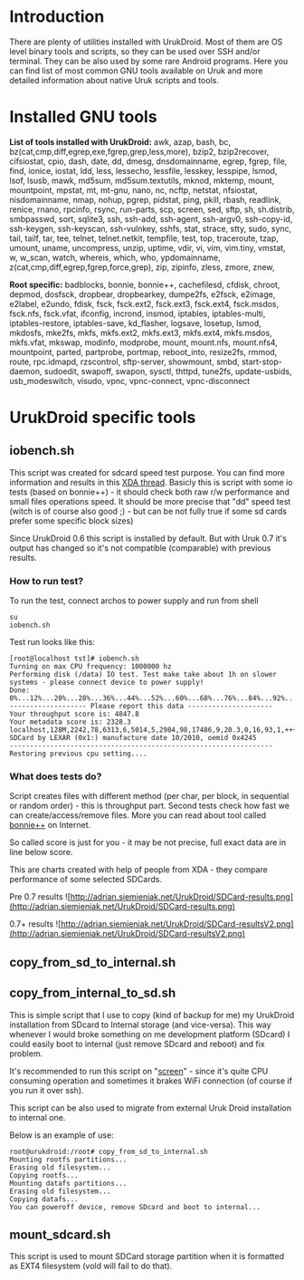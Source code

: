 

# Introduction #

There are plenty of utilities installed with UrukDroid. Most of them are OS level binary tools and scripts, so they can be used over SSH and/or terminal. They can be also used by some rare Android programs. Here you can find list of most common GNU tools available on Uruk and more detailed information about native Uruk scripts and tools.


# Installed GNU tools #

**List of tools installed with UrukDroid:** awk, azap, bash, bc, bz(cat,cmp,diff,egrep,exe,fgrep,grep,less,more), bzip2, bzip2recover, cifsiostat, cpio, dash, date, dd, dmesg, dnsdomainname, egrep, fgrep, file, find, ionice, iostat, ldd, less, lessecho, lessfile, lesskey, lesspipe, lsmod, lsof, lsusb, mawk, md5sum, md5sum.textutils, mknod, mktemp, mount, mountpoint, mpstat, mt, mt-gnu, nano, nc, ncftp, netstat, nfsiostat, nisdomainname, nmap, nohup, pgrep, pidstat, ping, pkill, rbash, readlink, renice, rnano, rpcinfo, rsync, run-parts, scp, screen, sed, sftp, sh, sh.distrib, smbpasswd, sort, sqlite3, ssh, ssh-add, ssh-agent, ssh-argv0, ssh-copy-id, ssh-keygen, ssh-keyscan, ssh-vulnkey, sshfs, stat, strace, stty, sudo, sync, tail, tailf, tar, tee, telnet, telnet.netkit, tempfile, test, top, traceroute, tzap, umount, uname, uncompress, unzip, uptime, vdir, vi, vim, vim.tiny, vmstat, w, w\_scan, watch, whereis, which, who, ypdomainname, z(cat,cmp,diff,egrep,fgrep,force,grep), zip, zipinfo, zless, zmore, znew,

**Root specific:** badblocks, bonnie, bonnie++, cachefilesd, cfdisk, chroot, depmod, dosfsck, dropbear, dropbearkey, dumpe2fs, e2fsck, e2image, e2label, e2undo, fdisk, fsck, fsck.ext2, fsck.ext3, fsck.ext4, fsck.msdos, fsck.nfs, fsck.vfat, ifconfig, incrond, insmod, iptables, iptables-multi, iptables-restore, iptables-save, kd\_flasher, logsave, losetup, lsmod, mkdosfs, mke2fs, mkfs, mkfs.ext2, mkfs.ext3, mkfs.ext4, mkfs.msdos, mkfs.vfat, mkswap, modinfo, modprobe, mount, mount.nfs, mount.nfs4, mountpoint, parted, partprobe, portmap, reboot\_into, resize2fs, rmmod, route, rpc.idmapd, rzscontrol, sftp-server, showmount, smbd, start-stop-daemon, sudoedit, swapoff, swapon, sysctl, thttpd, tune2fs, update-usbids, usb\_modeswitch, visudo, vpnc, vpnc-connect, vpnc-disconnect

# UrukDroid specific tools #

## iobench.sh ##

This script was created for sdcard speed test purpose. You can find more information and results in this [XDA thread](http://forum.xda-developers.com/showthread.php?t=934087). Basicly this is script with some io tests (based on bonnie++) - it should check both raw r/w performance and small files operations speed. It should be more precise that "dd" speed test (witch is of course also good ;) - but can be not fully true if some sd cards prefer some specific block sizes)

Since UrukDroid 0.6 this script is installed by default. But with Uruk 0.7 it's output has changed so it's not compatible (comparable) with previous results.

### How to run test? ###
To run the test, connect archos to power supply and run from shell
```
su
iobench.sh
```

Test run looks like this:
```
[root@localhost tst]# iobench.sh 
Turning on max CPU frequency: 1000000 hz
Performing disk (/data) IO test. Test make take about 1h on slower systems - please connect device to power supply!
Done: 0%...12%...20%...28%...36%...44%...52%...60%...68%...76%...84%...92%...100%
------------------- Please report this data ---------------------
Your throughput score is: 4847.8
Your metadata score is: 2328.3
localhost,128M,2242,78,6313,6,5014,5,2984,98,17486,9,20.3,0,16,93,1,+++++,+++,73,0,94,1,+++++,+++,68,0
SDCard by LEXAR (0x1:) manufacture date 10/2010, oemid 0x4245
-----------------------------------------------------------------
Restoring previous cpu setting....
```

### What does tests do? ###
Script creates files with different method (per char, per block, in sequential or random order) - this is throughput part.
Second tests check how fast we can create/access/remove files. More you can read about tool called [bonnie++](http://www.coker.com.au/bonnie++/readme.html) on Internet.

So called score is just for you - it may be not precise, full exact data are in line below score.

This are charts created with help of people from XDA - they compare performance of some selected SDCards.

Pre 0.7 results
![http://adrian.siemieniak.net/UrukDroid/SDCard-results.png](http://adrian.siemieniak.net/UrukDroid/SDCard-results.png)

0.7+ results
![http://adrian.siemieniak.net/UrukDroid/SDCard-resultsV2.png](http://adrian.siemieniak.net/UrukDroid/SDCard-resultsV2.png)


## copy\_from\_sd\_to\_internal.sh ##
## copy\_from\_internal\_to\_sd.sh ##

This is simple script that I use to copy (kind of backup for me) my UrukDroid installation from SDcard to Internal storage (and vice-versa). This way whenever I would broke something on me development platform (SDcard) I could easily boot to internal (just remove SDcard and reboot) and fix problem.

It's recommended to run this script on "[screen](http://en.wikipedia.org/wiki/GNU_Screen)" - since it's quite CPU consuming operation and sometimes it brakes WiFi connection (of course if you run it over ssh).

This script can be also used to migrate from external Uruk Droid installation to internal one.

Below is an example of use:
```
root@urukdroid:/root# copy_from_sd_to_internal.sh
Mounting rootfs partitions...
Erasing old filesystem...
Copying rootfs...
Mounting datafs partitions...
Erasing old filesystem...
Copying datafs...
You can poweroff device, remove SDcard and boot to internal...
```

## mount\_sdcard.sh ##

This script is used to mount SDCard storage partition when it is formatted as EXT4 filesystem (vold will fail to do that).